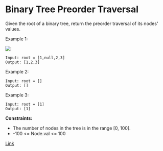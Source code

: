 # Binary Tree Preorder Traversal

Given the root of a binary tree, return the preorder traversal of its nodes' values.

Example 1:

![](https://assets.leetcode.com/uploads/2020/09/15/inorder_1.jpg)

```
Input: root = [1,null,2,3]
Output: [1,2,3]
```

Example 2:

```
Input: root = []
Output: []
```

Example 3:

```
Input: root = [1]
Output: [1]
```

**Constraints:**

- The number of nodes in the tree is in the range [0, 100].
- -100 <= Node.val <= 100

[Link](https://leetcode.com/problems/binary-tree-preorder-traversal/)